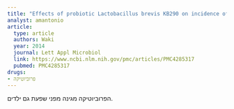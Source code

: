 ```yaml
---
title: "Effects of probiotic Lactobacillus brevis KB290 on incidence of influenza infection among schoolchildren: an open-label pilot study"
analyst: amantonio
article:
  type: article
  authors: Waki
  year: 2014
  journal: Lett Appl Microbiol
  link: https://www.ncbi.nlm.nih.gov/pmc/articles/PMC4285317
  pubmed: PMC4285317
drugs:
- פרוביוטיקה
---
```


הפרוביוטיקה מגינה מפני שפעת גם ילדים.
